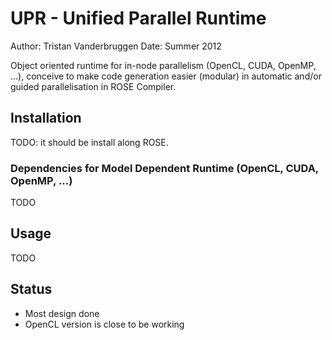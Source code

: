 
UPR - Unified Parallel Runtime
==============================

Author: Tristan Vanderbruggen
Date:   Summer 2012

Object oriented runtime for in-node parallelism (OpenCL, CUDA, OpenMP, ...),
conceive to make code generation easier (modular) in automatic and/or guided
parallelisation in ROSE Compiler.

## Installation

TODO: it should be install along ROSE.

### Dependencies for Model Dependent Runtime (OpenCL, CUDA, OpenMP, ...)

TODO

## Usage

TODO

## Status

* Most design done
* OpenCL version is close to be working

